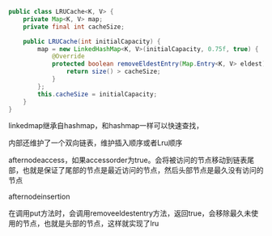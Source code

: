 ```java
public class LRUCache<K, V> {
    private Map<K, V> map;
    private final int cacheSize;

    public LRUCache(int initialCapacity) {
        map = new LinkedHashMap<K, V>(initialCapacity, 0.75f, true) {
            @Override
            protected boolean removeEldestEntry(Map.Entry<K, V> eldest) {
                return size() > cacheSize;
            }
        };
        this.cacheSize = initialCapacity;
    }
}

```

linkedmap继承自hashmap，和hashmap一样可以快速查找，

内部还维护了一个双向链表，维护插入顺序或者Lru顺序

afternodeaccess，如果accessorder为true。会将被访问的节点移动到链表尾部，也就是保证了尾部的节点是最近访问的节点，然后头部节点是最久没有访问的节点

afternodeinsertion

在调用put方法时，会调用removeeldestentry方法，返回true，会移除最久未使用的节点，也就是头部的节点，这样就实现了lru
